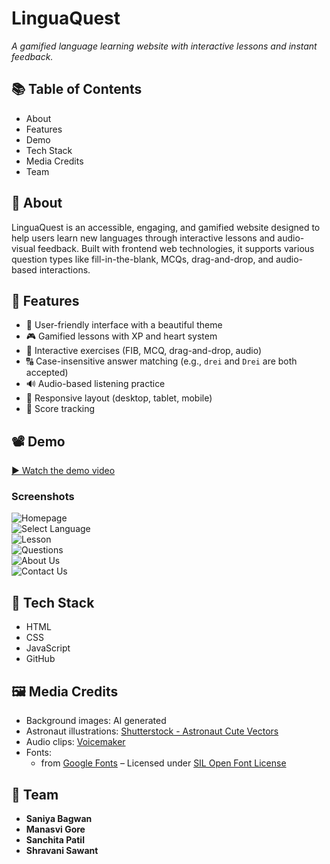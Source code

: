 


  #  LinguaQuest  
*A gamified language learning website with interactive lessons and instant feedback.*



## 📚 Table of Contents
- About
- Features
- Demo
- Tech Stack
- Media Credits
- Team



## 📖 About  
LinguaQuest is an accessible, engaging, and gamified website designed to help users learn new languages through interactive lessons and audio-visual feedback. Built with frontend web technologies, it supports various question types like fill-in-the-blank, MCQs, drag-and-drop, and audio-based interactions.



## 🚀 Features
- 👤 User-friendly interface with a beautiful theme  
- 🎮 Gamified lessons with XP and heart system  
- 🧩 Interactive exercises (FIB, MCQ, drag-and-drop, audio)  
- 🔠 Case-insensitive answer matching (e.g., `drei` and `Drei` are both accepted)  
- 🔊 Audio-based listening practice  
- 📱 Responsive layout (desktop, tablet, mobile)  
- 📝 Score tracking  



## 📽️ Demo  
[▶️ Watch the demo video](https://link-to-your-demo.com)  

### Screenshots  

![Homepage](screenshots/home.png)  
![Select Language](screenshots/select-language.png)  
![Lesson](screenshots/lesson.png)  
![Questions](screenshots/lesson.png)  
![About Us](screenshots/about.png)  
![Contact Us](screenshots/contact.png)



## 🧰 Tech Stack
- HTML  
- CSS  
- JavaScript  
- GitHub  



## 🖼️ Media Credits

- Background images: AI generated  
- Astronaut illustrations: [Shutterstock - Astronaut Cute Vectors](https://www.shutterstock.com/search/astronaut-cute-vector?dd_referrer=https%3A%2F%2Fwww.google.com%2F)  
- Audio clips: [Voicemaker](https://voicemaker.in/)  
- Fonts:
  -  from [Google Fonts](https://fonts.google.com/) – Licensed under [SIL Open Font License](https://scripts.sil.org/OFL)




## 👥 Team

- **Saniya Bagwan**  
- **Manasvi Gore**  
- **Sanchita Patil**  
- **Shravani Sawant**

